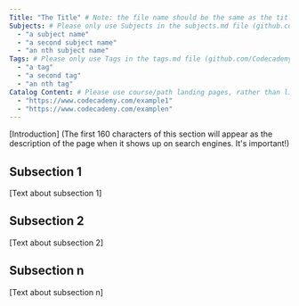 ```yaml
---
Title: "The Title" # Note: the file name should be the same as the title, but lowercase, with dashes instead of spaces, and all punctuation removed
Subjects: # Please only use Subjects in the subjects.md file (github.com/Codecademy/codepedia-content/blob/main/documentation/subjects.md). If that list feels insufficient, feel free to create a new Subject and add it to subjects.md in your PR!
  - "a subject name"
  - "a second subject name"
  - "an nth subject name"
Tags: # Please only use Tags in the tags.md file (github.com/Codecademy/codepedia-content/blob/main/documentation/tags.md). If that list feels insufficient, feel free to create a new Tag and add it to tags.md in your PR!
  - "a tag"
  - "a second tag"
  - "an nth tag"
Catalog Content: # Please use course/path landing pages, rather than linking to individual content items. If listing multiple URLs, please put the most relevant one first 
  - "https://www.codecademy.com/example1"
  - "https://www.codecademy.com/examplen"
---
```

[Introduction] (The first 160 characters of this section will appear as the description of the page when it shows up on search engines. It's important!)

## Subsection 1
[Text about subsection 1]

## Subsection 2
[Text about subsection 2]

## Subsection n
[Text about subsection n]
